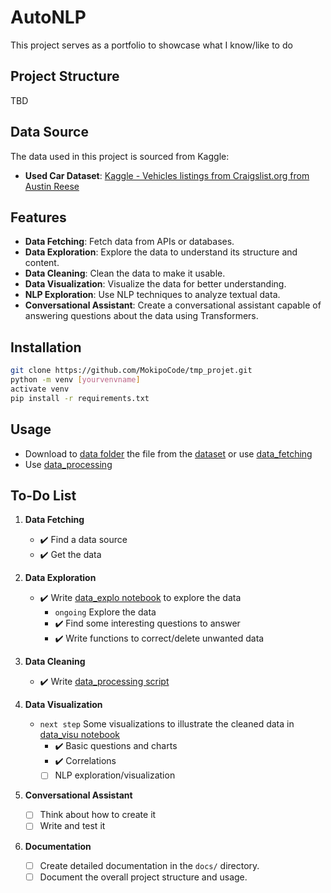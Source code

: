 # AutoNLP
This project serves as a portfolio to showcase what I know/like to do

## Project Structure
TBD

## Data Source

The data used in this project is sourced from Kaggle:

- **Used Car Dataset**: [Kaggle - Vehicles listings from Craigslist.org from Austin Reese](https://www.kaggle.com/datasets/austinreese/craigslist-carstrucks-data)

## Features

- **Data Fetching**: Fetch data from APIs or databases.
- **Data Exploration**: Explore the data to understand its structure and content.
- **Data Cleaning**: Clean the data to make it usable.
- **Data Visualization**: Visualize the data for better understanding.
- **NLP Exploration**: Use NLP techniques to analyze textual data.
- **Conversational Assistant**: Create a conversational assistant capable of answering questions about the data using Transformers.

## Installation

```bash
git clone https://github.com/MokipoCode/tmp_projet.git
python -m venv [yourvenvname]
activate venv 
pip install -r requirements.txt
```


## Usage
- Download to [data folder](data/) the file from the [dataset](https://www.kaggle.com/datasets/austinreese/craigslist-carstrucks-data) or use [data_fetching](src/data_fetching.py)
- Use [data_processing](src/data_processing.py)


## To-Do List

1. **Data Fetching**
   - ✔️ Find a data source
   - ✔️ Get the data

2. **Data Exploration**
   - ✔️ Write [data_explo notebook](notebooks\data_explo.ipynb) to explore the data
      - `ongoing` Explore the data
      - ✔️ Find some interesting questions to answer
      - ✔️ Write functions to correct/delete unwanted data

3. **Data Cleaning**
   - ✔️ Write [data_processing script](src\data_processing.py)

4. **Data Visualization**
   - `next step` Some visualizations to illustrate the cleaned data in [data_visu notebook](notebooks\data_visu.ipynb)
      - ✔️ Basic questions and charts
      - ✔️ Correlations
      - [ ] NLP exploration/visualization

6. **Conversational Assistant**
   - [ ] Think about how to create it
   - [ ] Write and test it

8. **Documentation**
   - [ ] Create detailed documentation in the `docs/` directory.
   - [ ] Document the overall project structure and usage.

<!-- Note: venv_project\Scripts\activate -->

